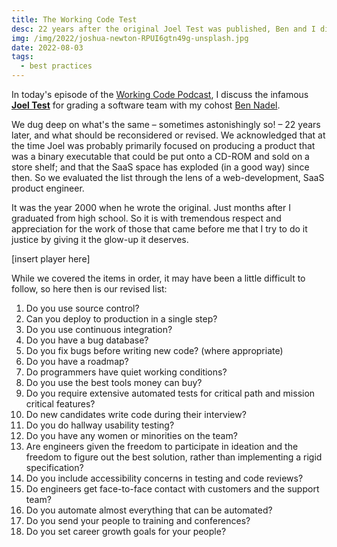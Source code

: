 ```yaml
---
title: The Working Code Test
desc: 22 years after the original Joel Test was published, Ben and I dissect it and give it a glow-up.
img: /img/2022/joshua-newton-RPUI6gtn49g-unsplash.jpg
date: 2022-08-03
tags:
  - best practices
---
```


<!-- Photo by <a href="https://unsplash.com/@joshuanewton?utm_source=unsplash&utm_medium=referral&utm_content=creditCopyText">Joshua Newton</a> on <a href="https://unsplash.com/s/photos/test?utm_source=unsplash&utm_medium=referral&utm_content=creditCopyText">Unsplash</a> -->

In today's episode of the [Working Code Podcast][pod], I discuss the infamous **[Joel Test][joel]** for grading a software team with my cohost [Ben Nadel][ben].

We dug deep on what's the same &ndash; sometimes astonishingly so! &ndash; 22 years later, and what should be reconsidered or revised. We acknowledged that at the time Joel was probably primarily focused on producing a product that was a binary executable that could be put onto a CD-ROM and sold on a store shelf; and that the SaaS space has exploded (in a good way) since then. So we evaluated the list through the lens of a web-development, SaaS product engineer.

It was the year 2000 when he wrote the original. Just months after I graduated from high school. So it is with tremendous respect and appreciation for the work of those that came before me that I try to do it justice by giving it the glow-up it deserves.

[insert player here]

While we covered the items in order, it may have been a little difficult to follow, so here then is our revised list:

1. Do you use source control?
2. Can you deploy to production in a single step?
3. Do you use continuous integration?
4. Do you have a bug database?
5. Do you fix bugs before writing new code? (where appropriate)
6. Do you have a roadmap?
7. Do programmers have quiet working conditions?
8. Do you use the best tools money can buy?
9. Do you require extensive automated tests for critical path and mission critical features?
10. Do new candidates write code during their interview?
11. Do you do hallway usability testing?
12. Do you have any women or minorities on the team?
13. Are engineers given the freedom to participate in ideation and the freedom to figure out the best solution, rather than implementing a rigid specification?
14. Do you include accessibility concerns in testing and code reviews?
15. Do engineers get face-to-face contact with customers and the support team?
16. Do you automate almost everything that can be automated?
17. Do you send your people to training and conferences?
18. Do you set career growth goals for your people?

[pod]: https://workingcode.dev
[ben]: https://www.bennadel.com
[joel]: https://www.joelonsoftware.com/2000/08/09/the-joel-test-12-steps-to-better-code/
